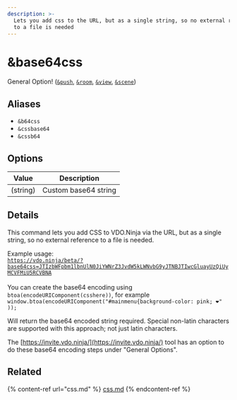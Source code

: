 ```yaml
---
description: >-
  Lets you add css to the URL, but as a single string, so no external reference
  to a file is needed
---
```


# \&base64css

General Option! ([`&push`](../../source-settings/push.md), [`&room`](../../general-settings/room.md), [`&view`](../view-parameters/view.md), [`&scene`](../view-parameters/scene.md))

## Aliases

* `&b64css`
* `&cssbase64`
* `&cssb64`

## Options

| Value    | Description          |
| -------- | -------------------- |
| (string) | Custom base64 string |

## Details

This command lets you add CSS to VDO.Ninja via the URL, but as a single string, so no external reference to a file is needed.

Example usage:\
[`https://vdo.ninja/beta/?base64css=JTIzbWFpbm1lbnUlN0JiYWNrZ3JvdW5kLWNvbG9yJTNBJTIwcGluayUzQiUyMCVFMiU5RCVBNA`](https://vdo.ninja/beta/?base64css=JTIzbWFpbm1lbnUlN0JiYWNrZ3JvdW5kLWNvbG9yJTNBJTIwcGluayUzQiUyMCVFMiU5RCVBNA)\
\
You can create the base64 encoding using `btoa(encodeURIComponent(csshere))`, for example `window.btoa(encodeURIComponent("#mainmenu{background-color: pink; ❤" ));`

Will return the base64 encoded string required. Special non-latin characters are supported with this approach; not just latin characters.

The [https://invite.vdo.ninja/](https://invite.vdo.ninja/) tool has an option to do these base64 encoding steps under "General Options".

## Related

{% content-ref url="css.md" %}
[css.md](css.md)
{% endcontent-ref %}
